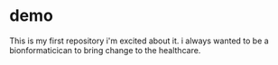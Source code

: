 # demo
This is my first repository
i'm excited about it. 
i always wanted to be a bionformaticican to bring change to the healthcare. 
